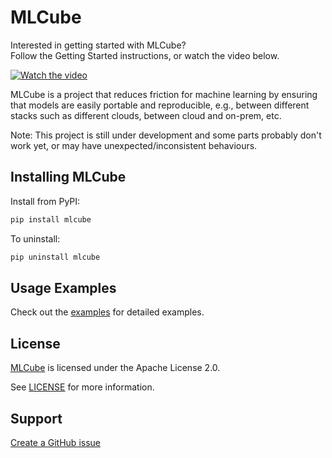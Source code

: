 # MLCube

Interested in getting started with MLCube?   
Follow the Getting Started instructions, or watch the video below.

[![Watch the video](http://img.youtube.com/vi/YmaXNIliPrc/0.jpg)](https://youtu.be/YmaXNIliPrc)

MLCube is a project that reduces friction for machine learning by ensuring that models are easily portable and reproducible, e.g., between different stacks such as different clouds, between cloud and on-prem, etc.

Note: This project is still under development and some parts probably don't work yet, or may have unexpected/inconsistent behaviours.

## Installing MLCube

Install from PyPI:  
```sh
pip install mlcube
```

To uninstall:

```sh
pip uninstall mlcube
```


## Usage Examples

Check out the [examples](https://github.com/mlperf/mlcube_examples) for detailed examples.

## License
[MLCube](https://github.com/mlperf/mlcube/) is licensed under the Apache License 2.0. 

See [LICENSE](https://github.com/mlperf/mlcube/blob/master/LICENSE) for more information.

## Support

[Create a GitHub issue](https://github.com/mlperf/mlcube/issues/new/choose)

